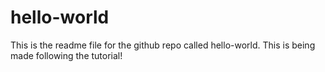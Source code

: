 # hello-world
This is the readme file for the github repo called hello-world. This is being made following the tutorial!
